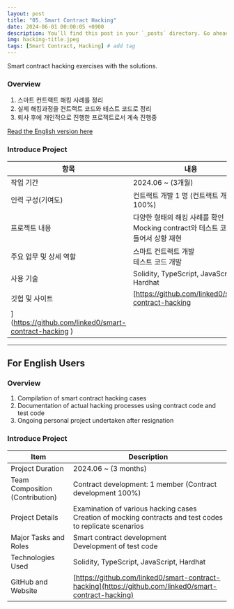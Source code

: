 ```yaml
---
layout: post
title: "05. Smart Contract Hacking"
date: 2024-06-01 00:00:05 +0900
description: You’ll find this post in your `_posts` directory. Go ahead and edit it and re-build the site to see your changes. # Add post description (optional)
img: hacking-title.jpeg
tags: [Smart Contract, Hacking] # add tag
---
```

Smart contract hacking exercises with the solutions.

### Overview
1. 스마트 컨트랙트 해킹 사례를 정리
2. 실제 해킹과정을 컨트랙트 코드와 테스트 코드로 정리
3. 퇴사 후에 개인적으로 진행한 프로젝트로서 계속 진행중

[Read the English version here](#for-english-users")

### Introduce Project

| 항목 | 내용 |
| ----- | --- |
| 작업 기간 | 2024.06 ~ (3개월)|
| 인력 구성(기여도) | 컨트랙트 개발 1 명 (컨트랙트 개발 100%) |
| 프로젝트 내용 | 다양한 형태의 해킹 사례를 확인 <br> Mocking contract와 테스트 코드를 만들어서 상황 재현 |
| 주요 업무 및 상세 역할| 스마트 컨트랙트 개발 <br> 테스트 코드 개발 |
| 사용 기술 | Solidity, TypeScript, JavaScript, Hardhat |
| 깃헙 및 사이트 | [https://github.com/linked0/smart-contract-hacking 
](https://github.com/linked0/smart-contract-hacking ) |

---
## For English Users
### Overview
1. Compilation of smart contract hacking cases
2. Documentation of actual hacking processes using contract code and test code
3. Ongoing personal project undertaken after resignation

### Introduce Project

 Item | Description |
| ----- | --- |
| Project Duration | 2024.06 ~ (3 months) |
| Team Composition (Contribution) | Contract development: 1 member (Contract development 100%) |
| Project Details | Examination of various hacking cases <br> Creation of mocking contracts and test codes to replicate scenarios |
| Major Tasks and Roles | Smart contract development <br> Development of test code |
| Technologies Used | Solidity, TypeScript, JavaScript, Hardhat |
| GitHub and Website | [https://github.com/linked0/smart-contract-hacking](https://github.com/linked0/smart-contract-hacking) |

